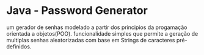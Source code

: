 # Java - Password Generator

um gerador de senhas modelado a partir dos principios da progamação orientada a objetos(POO). 
funcionalidade simples que permite a geração de multiplas senhas aleatorizadas com base em Strings de caracteres pré-definidos.  


